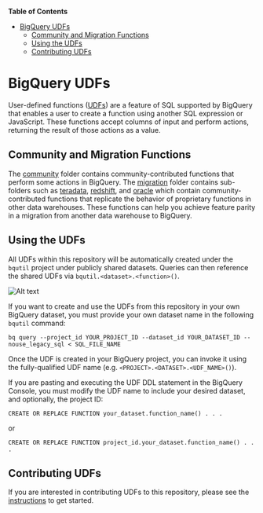 <!-- START doctoc generated TOC please keep comment here to allow auto update -->
<!-- DON'T EDIT THIS SECTION, INSTEAD RE-RUN doctoc TO UPDATE -->
**Table of Contents**

- [BigQuery UDFs](#bigquery-udfs)
  - [Community and Migration Functions](#community-and-migration-functions)
  - [Using the UDFs](#using-the-udfs)
  - [Contributing UDFs](#contributing-udfs)

<!-- END doctoc generated TOC please keep comment here to allow auto update -->

# BigQuery UDFs

User-defined functions
([UDFs](https://cloud.google.com/bigquery/docs/reference/standard-sql/user-defined-functions))
are a feature of SQL supported by BigQuery that enables a user to create a
function using another SQL expression or JavaScript. These functions accept
columns of input and perform actions, returning the result of those actions as a
value.

## Community and Migration Functions

The [community](/udfs/community) folder contains community-contributed functions
that perform some actions in BigQuery. The [migration](/udfs/migration) folder
contains sub-folders such as [teradata](/udfs/migration/teradata),
[redshift](/udfs/migration/redshift), and [oracle](/udfs/migration/oracle) which
contain community-contributed functions that replicate the behavior of
proprietary functions in other data warehouses. These functions can help you
achieve feature parity in a migration from another data warehouse to BigQuery.

## Using the UDFs

All UDFs within this repository will be automatically created under the `bqutil`
project under publicly shared datasets. Queries can then reference the shared
UDFs via `bqutil.<dataset>.<function>()`.

![Alt text](/images/public_udf_architecture.png?raw=true "Public UDFs")

If you want to create and use the UDFs from this repository in your own BigQuery
dataset, you must provide your own dataset name in the following `bqutil`
command:

`bq query --project_id YOUR_PROJECT_ID --dataset_id YOUR_DATASET_ID
--nouse_legacy_sql < SQL_FILE_NAME`

Once the UDF is created in your BigQuery project, you can invoke it using the
fully-qualified UDF name (e.g. `<PROJECT>.<DATASET>.<UDF_NAME>()`).

If you are pasting and executing the UDF DDL statement in the BigQuery Console,
you must modify the UDF name to include your desired dataset, and optionally,
the project ID:

`CREATE OR REPLACE FUNCTION your_dataset.function_name() . . .`

or

`CREATE OR REPLACE FUNCTION project_id.your_dataset.function_name() . . .`

## Contributing UDFs

If you are interested in contributing UDFs to this repository, please see the
[instructions](/udfs/CONTRIBUTING.md) to get started.
